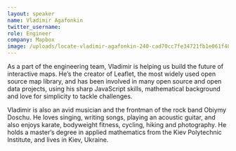 ```yaml
---
layout: speaker
name: Vladimir Agafonkin
twitter_username: 
role: Engineer
company: Mapbox
image: /uploads/locate-vladimir-agafonkin-240-cad70cc7fe34721fb1e061f48926d688.jpg
---
```


As a part of the engineering team, Vladimir is helping us build the future of interactive maps. He’s the creator of Leaflet, the most widely used open source map library, and has been involved in many open source and open data projects, using his sharp JavaScript skills, mathematical background and love for simplicity to tackle challenges.

Vladimir is also an avid musician and the frontman of the rock band Obiymy Doschu. He loves singing, writing songs, playing an acoustic guitar, and also enjoys karate, bodyweight fitness, cycling, hiking and photography. He holds a master’s degree in applied mathematics from the Kiev Polytechnic Institute, and lives in Kiev, Ukraine.